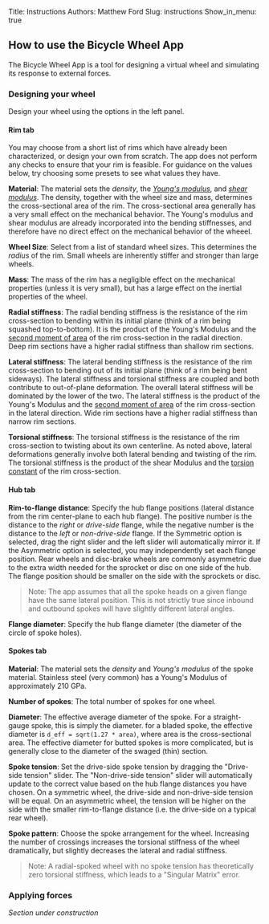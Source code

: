 Title: Instructions
Authors: Matthew Ford
Slug: instructions
Show_in_menu: true

## How to use the Bicycle Wheel App

The Bicycle Wheel App is a tool for designing a virtual wheel and simulating its response to external forces.

### Designing your wheel

Design your wheel using the options in the left panel.

#### Rim tab

You may choose from a short list of rims which have already been characterized, or design your own from scratch. The app does not perform any checks to ensure that your rim is feasible. For guidance on the values below, try choosing some presets to see what values they have.

__Material__: The material sets the _density_, the [_Young's modulus_](https://en.wikipedia.org/wiki/Young%27s_modulus), and [_shear modulus_](https://en.wikipedia.org/wiki/Shear_modulus). The density, together with the wheel size and mass, determines the cross-sectional area of the rim. The cross-sectional area generally has a very small effect on the mechanical behavior. The Young's modulus and shear modulus are already incorporated into the bending stiffnesses, and therefore have no direct effect on the mechanical behavior of the wheeel.

__Wheel Size__: Select from a list of standard wheel sizes. This determines the _radius_ of the rim. Small wheels are inherently stiffer and stronger than large wheels.

__Mass__: The mass of the rim has a negligible effect on the mechanical properties (unless it is very small), but has a large effect on the inertial properties of the wheel.

__Radial stiffness__: The radial bending stiffness is the resistance of the rim cross-section to bending within its initial plane (think of a rim being squashed top-to-bottom). It is the product of the Young's Modulus and the [second moment of area](https://en.wikipedia.org/wiki/Second_moment_of_area) of the rim cross-section in the radial direction. Deep rim sections have a higher radial stiffness than shallow rim sections.

__Lateral stiffness__: The lateral bending stiffness is the resistance of the rim cross-section to bending out of its initial plane (think of a rim being bent sideways). The lateral stiffness and torsional stiffness are coupled and both contribute to out-of-plane deformation. The overall lateral stiffness will be dominated by the lower of the two. The lateral stiffness is the product of the Young's Modulus and the [second moment of area](https://en.wikipedia.org/wiki/Second_moment_of_area) of the rim cross-section in the lateral direction. Wide rim sections have a higher radial stiffness than narrow rim sections.

__Torsional stiffness__: The torsional stiffness is the resistance of the rim cross-section to twisting about its own centerline. As noted above, lateral deformations generally involve both lateral bending and twisting of the rim. The torsional stiffness is the product of the shear Modulus and the [torsion constant](https://en.wikipedia.org/wiki/Torsion_constant) of the rim cross-section.

#### Hub tab

__Rim-to-flange distance__: Specify the hub flange positions (lateral distance from the rim center-plane to each hub flange). The positive number is the distance to the _right_ or _drive-side_ flange, while the negative number is the distance to the _left_ or _non-drive-side_ flange. If the Symmetric option is selected, drag the right slider and the left slider will automatically mirror it. If the Asymmetric option is selected, you may independently set each flange position. Rear wheels and disc-brake wheels are commonly asymmetric due to the extra width needed for the sprocket or disc on one side of the hub. The flange position should be smaller on the side with the sprockets or disc.

> Note: The app assumes that all the spoke heads on a given flange have the same lateral position. This is not strictly true since inbound and outbound spokes will have slightly different lateral angles.


__Flange diameter__: Specify the hub flange diameter (the diameter of the circle of spoke holes).

#### Spokes tab

__Material__: The material sets the _density_ and _Young's modulus_ of the spoke material. Stainless steel (very common) has a Young's Modulus of approximately 210 GPa.

__Number of spokes__: The total number of spokes for one wheel.

__Diameter__: The effective average diameter of the spoke. For a straight-gauge spoke, this is simply the diameter. for a bladed spoke, the effective diameter is `d_eff = sqrt(1.27 * area)`, where area is the cross-sectional area. The effective diameter for butted spokes is more complicated, but is generally close to the diameter of the swaged (thin) section.

__Spoke tension__: Set the drive-side spoke tension by dragging the "Drive-side tension" slider. The "Non-drive-side tension" slider will automatically update to the correct value based on the hub flange distances you have chosen. On a symmetric wheel, the drive-side and non-drive-side tension will be equal. On an asymmetric wheel, the tension will be higher on the side with the smaller rim-to-flange distance (i.e. the drive-side on a typical rear wheel).

__Spoke pattern__: Choose the spoke arrangement for the wheel. Increasing the number of crossings increases the torsional stiffness of the wheel dramatically, but slightly decreases the lateral and radial stiffness.

> Note: A radial-spoked wheel with no spoke tension has theoretically zero torsional stiffness, which leads to a "Singular Matrix" error.

### Applying forces

_Section under construction_
